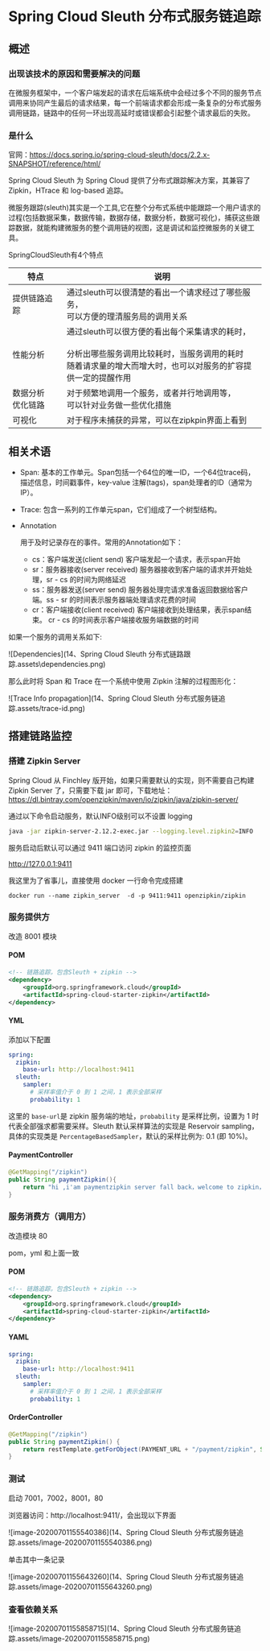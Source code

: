# Spring Cloud Sleuth 分布式服务链追踪

## 概述

### 出现该技术的原因和需要解决的问题

在微服务框架中，一个客户端发起的请求在后端系统中会经过多个不同的服务节点调用来协同产生最后的请求结果，每一个前端请求都会形成一条复杂的分布式服务调用链路，链路中的任何一环出现高延时或错误都会引起整个请求最后的失败。

### 是什么

官网：https://docs.spring.io/spring-cloud-sleuth/docs/2.2.x-SNAPSHOT/reference/html/

Spring Cloud Sleuth 为 Spring Cloud 提供了分布式跟踪解决方案，其兼容了 Zipkin，HTrace 和 log-based 追踪。

微服务跟踪(sleuth)其实是一个工具,它在整个分布式系统中能跟踪一个用户请求的过程(包括数据采集，数据传输，数据存储，数据分析，数据可视化)，捕获这些跟踪数据，就能构建微服务的整个调用链的视图，这是调试和监控微服务的关键工具。

SpringCloudSleuth有4个特点

| 特点                  | 说明                                                         |
| --------------------- | ------------------------------------------------------------ |
| 提供链路追踪          | 通过sleuth可以很清楚的看出一个请求经过了哪些服务，<br/>可以方便的理清服务局的调用关系 |
| 性能分析              | 通过sleuth可以很方便的看出每个采集请求的耗时，</br><br/>分析出哪些服务调用比较耗时，当服务调用的耗时<br/>随着请求量的增大而增大时，也可以对服务的扩容提<br/>供一定的提醒作用 |
| 数据分析<br/>优化链路 | 对于频繁地调用一个服务，或者并行地调用等，<br/>可以针对业务做一些优化措施 |
| 可视化                | 对于程序未捕获的异常，可以在zipkpin界面上看到                |
## 相关术语

- Span: 基本的工作单元。Span包括一个64位的唯一ID，一个64位trace码，描述信息，时间戳事件，key-value 注解(tags)，span处理者的ID（通常为IP）。

- Trace: 包含一系列的工作单元span，它们组成了一个树型结构。

- Annotation 

  用于及时记录存在的事件。常用的Annotation如下：

  - cs：客户端发送(client send) 客户端发起一个请求，表示span开始
  - sr：服务器接收(server received) 服务器接收到客户端的请求并开始处理，sr - cs 的时间为网络延迟
  - ss：服务器发送(server send)  服务器处理完请求准备返回数据给客户端。ss - sr 的时间表示服务器端处理请求花费的时间
  - cr：客户端接收(client received) 客户端接收到处理结果，表示span结束。 cr - cs 的时间表示客户端接收服务端数据的时间

如果一个服务的调用关系如下:

![Dependencies](14、Spring Cloud Sleuth 分布式链路跟踪.assets\dependencies.png)

那么此时将 Span 和 Trace 在一个系统中使用 Zipkin 注解的过程图形化： 

![Trace Info propagation](14、Spring Cloud Sleuth 分布式服务链追踪.assets/trace-id.png)

## 搭建链路监控

### 搭建 Zipkin Server

Spring Cloud 从 Finchley 版开始，如果只需要默认的实现，则不需要自己构建 Zipkin Server 了，只需要下载 jar 即可，下载地址：https://dl.bintray.com/openzipkin/maven/io/zipkin/java/zipkin-server/

通过以下命令启动服务，默认INFO级别可以不设置 logging

```bash
java -jar zipkin-server-2.12.2-exec.jar --logging.level.zipkin2=INFO
```

服务启动后默认可以通过 9411 端口访问 zipkin 的监控页面

http://127.0.0.1:9411

我这里为了省事儿，直接使用 docker 一行命令完成搭建

```shell
docker run --name zipkin_server  -d -p 9411:9411 openzipkin/zipkin
```

### 服务提供方

改造 8001 模块

#### POM

```xml
<!-- 链路追踪，包含Sleuth + zipkin -->
<dependency>
    <groupId>org.springframework.cloud</groupId>
    <artifactId>spring-cloud-starter-zipkin</artifactId>
</dependency>
```

#### YML

添加以下配置

```yaml
spring:  
  zipkin:
    base-url: http://localhost:9411
  sleuth:
    sampler:
      # 采样率值介于 0 到 1 之间，1 表示全部采样
      probability: 1
```

这里的 `base-url`是 zipkin 服务端的地址，`probability` 是采样比例，设置为 1 时代表全部强求都需要采样。Sleuth 默认采样算法的实现是 Reservoir sampling，具体的实现类是 `PercentageBasedSampler`，默认的采样比例为: 0.1 (即 10%)。

#### PaymentController

```java
@GetMapping("/zipkin")
public String paymentZipkin(){
    return "hi ,i'am paymentzipkin server fall back，welcome to zipkin，O(∩_∩)O哈哈~";
}
```



### 服务消费方（调用方）

改造模块 80 

pom，yml 和上面一致

#### POM

```xml
<!-- 链路追踪，包含Sleuth + zipkin -->
<dependency>
    <groupId>org.springframework.cloud</groupId>
    <artifactId>spring-cloud-starter-zipkin</artifactId>
</dependency>
```

#### YAML

```yaml
spring:  
  zipkin:
    base-url: http://localhost:9411
  sleuth:
    sampler:
      # 采样率值介于 0 到 1 之间，1 表示全部采样
      probability: 1
```

#### OrderController

```java
@GetMapping("/zipkin")
public String paymentZipkin() {
    return restTemplate.getForObject(PAYMENT_URL + "/payment/zipkin", String.class);
}
```

### 测试

启动 7001，7002，8001，80

浏览器访问：http://localhost:9411/，会出现以下界面

![image-20200701155540386](14、Spring Cloud Sleuth 分布式服务链追踪.assets/image-20200701155540386.png)

单击其中一条记录

![image-20200701155643260](14、Spring Cloud Sleuth 分布式服务链追踪.assets/image-20200701155643260.png)

### 查看依赖关系

![image-20200701155858715](14、Spring Cloud Sleuth 分布式服务链追踪.assets/image-20200701155858715.png)